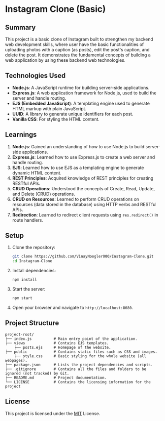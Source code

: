 # Instagram Clone (Basic)

## Summary

This project is a basic clone of Instagram built to strengthen my backend web development skills, where user have the basic functionalities of uploading photos with a caption (as posts), edit the post's caption, and delete the post. It demonstrates the fundamental concepts of building a web application by using these backend web technologies.

## Technologies Used

- **Node.js**: A JavaScript runtime for building server-side applications.
- **Express.js**: A web application framework for Node.js, used to build the server and handle routing.
- **EJS (Embedded JavaScript)**: A templating engine used to generate HTML markup with plain JavaScript.
- **UUID**: A library to generate unique identifiers for each post.
- **Vanilla CSS**: For styling the HTML content.

## Learnings

1. **Node.js**: Gained an understanding of how to use Node.js to build server-side applications.
2. **Express.js**: Learned how to use Express.js to create a web server and handle routing.
3. **EJS**: Learned how to use EJS as a templating engine to generate dynamic HTML content.
4. **REST Principles**: Acquired knowledge of REST principles for creating RESTful APIs.
5. **CRUD Operations**: Understood the concepts of Create, Read, Update, and Delete (CRUD) operations.
6. **CRUD on Resources**: Learned to perform CRUD operations on resources (data stored in the database) using HTTP verbs and RESTful APIs.
7. **Redirection**: Learned to redirect client requests using `res.redirect()` in route handlers.

## Setup

1. Clone the repository:
    ```bash
    git clone https://github.com/VinayNoogler000/Instagram-Clone.git
    cd Instagram-Clone
    ```

2. Install dependencies:
    ```bash
    npm install
    ```

3. Start the server:
    ```bash
    npm start
    ```

4. Open your browser and navigate to `http://localhost:8080`.

## Project Structure

```
project-root/
├── index.js          # Main entry point of the application.
├── views             # Contains EJS templates.
    ├── posts.ejs     # Homepage of the website.
├── public            # Contains static files such as CSS and images.
    ├── style.css     # Basic styling for the whole website (all webpages).
├── package.json      # Lists the project dependencies and scripts.
├── .gitignore        # Contains all the files and folders to be ignored (not tracked) by Git.
├── README.md         # Project documentation.
└── LICENSE           # Contains the licensing information for the project
```

## License

This project is licensed under the [MIT](https://github.com/VinayNoogler000/Instagram-Clone/blob/main/LICENSE) License.